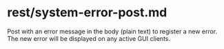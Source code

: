 # rest/system-error-post.md

Post with an error message in the body \(plain text\) to register a new error. The new error will be displayed on any active GUI clients.

